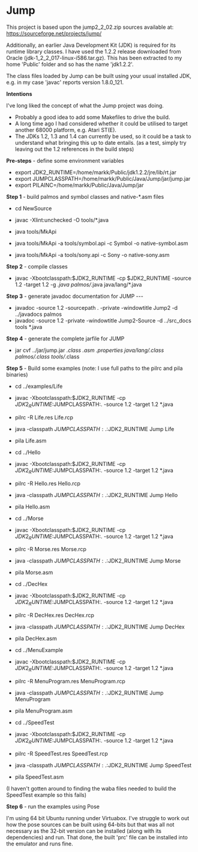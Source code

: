 # Jump

This project is based upon the jump2_2_02.zip sources available at: https://sourceforge.net/projects/jump/

Additionally, an earlier Java Development Kit (JDK) is required for its runtime library classes.
I have used the 1.2.2 release downloaded from Oracle (jdk-1_2_2_017-linux-i586.tar.gz).
This has been extracted to my home 'Public' folder and so has the name 'jdk1.2.2'.

The class files loaded by Jump can be built using your usual installed JDK, e.g. in my case 'javac' reports version 1.8.0_121.

**Intentions**

I've long liked the concept of what the Jump project was doing.

- Probably a good idea to add some Makefiles to drive the build.
- A long time ago I had considered whether it could be utilised to target another 68000 platform, e.g. Atari ST(E).
- The JDKs 1.2, 1.3 and 1.4 can currently be used, so it could be a task to understand what bringing this up to date entails.
(as a test, simply try leaving out the 1.2 references in the build steps)

**Pre-steps** - define some environment variables

- export JDK2_RUNTIME=/home/markk/Public/jdk1.2.2/jre/lib/rt.jar
- export JUMPCLASSPATH=/home/markk/Public/Java/Jump/jar/jump.jar
- export PILAINC=/home/markk/Public/Java/Jump/jar

**Step 1** - build palmos and symbol classes and native-*.asm files

- cd NewSource

- javac -Xlint:unchecked -O tools/*.java
- java tools/MkApi
- java tools/MkApi -a tools/symbol.api -c Symbol -o native-symbol.asm
- java tools/MkApi -a tools/sony.api -c Sony -o native-sony.asm

**Step 2** - compile classes

- javac -Xbootclasspath:$JDK2_RUNTIME -cp $JDK2_RUNTIME -source 1.2 -target 1.2 -g *.java palmos/*.java java/lang/*.java

**Step 3** - generate javadoc documentation for JUMP ---

- javadoc -source 1.2 -sourcepath . -private -windowtitle Jump2 -d ../javadocs palmos
- javadoc -source 1.2 -private -windowtitle Jump2-Source -d ../src_docs tools *.java

**Step 4** - generate the complete jarfile for JUMP

- jar cvf ../jar/jump.jar *.class *.asm *.properties java/lang/*.class palmos/*.class tools/*.class

**Step 5** - Build some examples (note: I use full paths to the pilrc and pila binaries)

- cd ../examples/Life

- javac -Xbootclasspath:$JDK2_RUNTIME -cp $JDK2_RUNTIME:$JUMPCLASSPATH:. -source 1.2 -target 1.2 *.java
- pilrc -R Life.res Life.rcp
- java -classpath $JUMPCLASSPATH:.:$JDK2_RUNTIME Jump Life
- pila Life.asm

- cd ../Hello

- javac -Xbootclasspath:$JDK2_RUNTIME -cp $JDK2_RUNTIME:$JUMPCLASSPATH:. -source 1.2 -target 1.2 *.java
- pilrc -R Hello.res Hello.rcp
- java -classpath $JUMPCLASSPATH:.:$JDK2_RUNTIME Jump Hello
- pila Hello.asm

- cd ../Morse

- javac -Xbootclasspath:$JDK2_RUNTIME -cp $JDK2_RUNTIME:$JUMPCLASSPATH:. -source 1.2 -target 1.2 *.java
- pilrc -R Morse.res Morse.rcp
- java -classpath $JUMPCLASSPATH:.:$JDK2_RUNTIME Jump Morse
- pila Morse.asm

- cd ../DecHex

- javac -Xbootclasspath:$JDK2_RUNTIME -cp $JDK2_RUNTIME:$JUMPCLASSPATH:. -source 1.2 -target 1.2 *.java
- pilrc -R DecHex.res DecHex.rcp
- java -classpath $JUMPCLASSPATH:.:$JDK2_RUNTIME Jump DecHex
- pila DecHex.asm

- cd ../MenuExample

- javac -Xbootclasspath:$JDK2_RUNTIME -cp $JDK2_RUNTIME:$JUMPCLASSPATH:. -source 1.2 -target 1.2 *.java
- pilrc -R MenuProgram.res MenuProgram.rcp
- java -classpath $JUMPCLASSPATH:.:$JDK2_RUNTIME Jump MenuProgram
- pila MenuProgram.asm

- cd ../SpeedTest

- javac -Xbootclasspath:$JDK2_RUNTIME -cp $JDK2_RUNTIME:$JUMPCLASSPATH:. -source 1.2 -target 1.2 *.java
- pilrc -R SpeedTest.res SpeedTest.rcp
- java -classpath $JUMPCLASSPATH:.:$JDK2_RUNTIME Jump SpeedTest
- pila SpeedTest.asm

(I haven't gotten around to finding the waba files needed to build the SpeedTest example so this fails)

**Step 6** - run the examples using Pose

I'm using 64 bit Ubuntu running under Virtuabox.
I've struggle to work out how the pose sources can be built using 64-bits but that was all not necessary as the 32-bit version can be installed (along with its dependencies) and run.
That done, the built 'prc' file can be installed into the emulator and runs fine.

